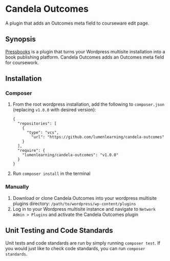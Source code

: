 # Candela Outcomes

A plugin that adds an Outcomes meta field to courseware edit page.

## Synopsis

[Pressbooks](https://github.com/pressbooks/pressbooks) is a plugin that turns your Wordpress multisite installation into a book publishing platform.
Candela Outcomes adds an Outcomes meta field for coursework.

## Installation

### Composer

1.  From the root wordpress installation, add the following to `composer.json` (replacing `v1.0.0` with desired version):

    ```
    {
      "repositories": [
        {
          "type": "vcs",
            "url": "https://github.com/lumenlearning/candela-outcomes"
        }
      ],
      "require": {
        "lumenlearning/candela-outcomes": "v1.0.0"
      }
    }
    ```

1.  Run `composer install` in the terminal

### Manually

1.  Download or clone Candela Outcomes into your wordpress multisite plugins directory: `/path/to/wordpress/wp-content/plugins`
1.  Log in to your Wordpress multisite instance and navigate to `Network Admin > Plugins` and activate the Candela Outcomes plugin

## Unit Testing and Code Standards

Unit tests and code standards are run by simply running `composer test`.
If you would just like to check code standards,
you can run `composer standards`.
